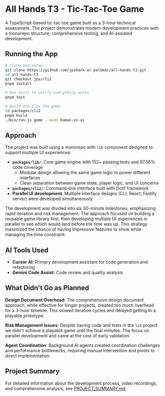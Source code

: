 # All Hands T3 - Tic-Tac-Toe Game

A TypeScript-based tic-tac-toe game built as a 3-hour technical assessment. The
project demonstrates modern development practices with a monorepo structure,
comprehensive testing, and AI-assisted development.

## Running the App

```bash
# Clone and setup
git clone https://github.com/jpshack-at-palomar/all-hands-t3.git
cd all-hands-t3
git checkout jps/cli2
pnpm install

# Run tests to verify everything works
pnpm test

# Build and play the game
cd packages/cli2
pnpm build
./bin/run.js game --mode human-vs-ai
```

## Approach

The project was built using a monorepo with `lib` component designed to support
multiple UI experiences:

- **`packages/lib/`**: Core game engine with 152+ passing tests and 97.56% code
  coverage
  - Modular design allowing the same game logic to power different interfaces
  - Clean separation between game state, player logic, and UI concerns
- **`packages/cli2/`**: Command-line interface built with Oclif framework
- **Parallel UI development**: Multiple interface designs (CLI, React, Fastify
  server) were developed simultaneously

The development was divided into six 30-minute milestones, emphasizing rapid
iteration and risk management. The approach focused on building a reusable game
library first, then developing multiple UI experiences in parallel to see which
would land before the time was up. This strategy maximized the chance of having
impressive features to show while managing the time constraint.

## AI Tools Used

- **Cursor AI**: Primary development assistant for code generation and
  refactoring
- **Gemini Code Assist**: Code review and quality analysis

## What Didn't Go as Planned

**Design Document Overhead**: The comprehensive design document approach, while
effective for longer projects, created too much overhead for a 3-hour timeline.
This slowed iteration cycles and delayed getting to a playable prototype.

**Risk Management Issues**: Despite having code and tests in the `lib` project
we didn't achieve a playable game until the final minutes. The focus on parallel
development and came at the cost of early validation.

**Agent Coordination**: Background AI agents created coordination challenges and
performance bottlenecks, requiring manual intervention and pivots to direct
implementation.

## Project Summary

For detailed information about the development process, video recordings, and
comprehensive analysis, see [PROJECT_SUMMARY.md](PROJECT_SUMMARY.md).
